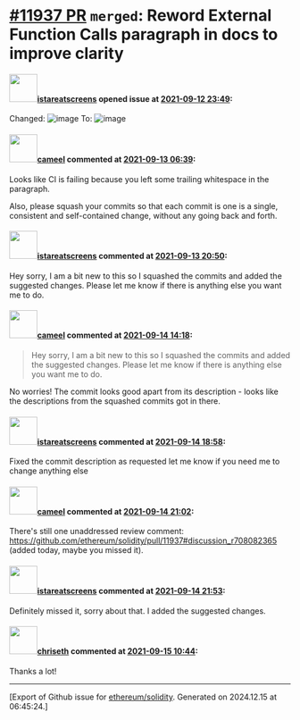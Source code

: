 # [\#11937 PR](https://github.com/ethereum/solidity/pull/11937) `merged`: Reword External Function Calls paragraph in docs to improve clarity

#### <img src="https://avatars.githubusercontent.com/u/46049787?u=9886e8c395949d3d67966cedb2f20939e6672269&v=4" width="50">[istareatscreens](https://github.com/istareatscreens) opened issue at [2021-09-12 23:49](https://github.com/ethereum/solidity/pull/11937):

Changed:
![image](https://user-images.githubusercontent.com/46049787/133007349-385533ef-82f0-435e-ac8e-5f183f915294.png)
To:
![image](https://user-images.githubusercontent.com/46049787/133007286-f93872d5-3e5c-4c8b-8b0e-197780a4a5f5.png)


#### <img src="https://avatars.githubusercontent.com/u/137030?v=4" width="50">[cameel](https://github.com/cameel) commented at [2021-09-13 06:39](https://github.com/ethereum/solidity/pull/11937#issuecomment-917886187):

Looks like CI is failing because you left some trailing whitespace in the paragraph.

Also, please squash your commits so that each commit is one is a single, consistent and self-contained change, without any going back and forth.

#### <img src="https://avatars.githubusercontent.com/u/46049787?u=9886e8c395949d3d67966cedb2f20939e6672269&v=4" width="50">[istareatscreens](https://github.com/istareatscreens) commented at [2021-09-13 20:50](https://github.com/ethereum/solidity/pull/11937#issuecomment-918565472):

Hey sorry, I am a bit new to this so I squashed the commits and added the suggested changes. Please let me know if there is anything else you want me to do.

#### <img src="https://avatars.githubusercontent.com/u/137030?v=4" width="50">[cameel](https://github.com/cameel) commented at [2021-09-14 14:18](https://github.com/ethereum/solidity/pull/11937#issuecomment-919197270):

> Hey sorry, I am a bit new to this so I squashed the commits and added the suggested changes. Please let me know if there is anything else you want me to do.

No worries! The commit looks good apart from its description - looks like the descriptions from the squashed commits got in there.

#### <img src="https://avatars.githubusercontent.com/u/46049787?u=9886e8c395949d3d67966cedb2f20939e6672269&v=4" width="50">[istareatscreens](https://github.com/istareatscreens) commented at [2021-09-14 18:58](https://github.com/ethereum/solidity/pull/11937#issuecomment-919431108):

Fixed the commit description as requested let me know if you need me to change anything else

#### <img src="https://avatars.githubusercontent.com/u/137030?v=4" width="50">[cameel](https://github.com/cameel) commented at [2021-09-14 21:02](https://github.com/ethereum/solidity/pull/11937#issuecomment-919510498):

There's still one unaddressed review comment: https://github.com/ethereum/solidity/pull/11937#discussion_r708082365 (added today, maybe you missed it).

#### <img src="https://avatars.githubusercontent.com/u/46049787?u=9886e8c395949d3d67966cedb2f20939e6672269&v=4" width="50">[istareatscreens](https://github.com/istareatscreens) commented at [2021-09-14 21:53](https://github.com/ethereum/solidity/pull/11937#issuecomment-919539463):

Definitely missed it, sorry about that. I added the suggested changes.

#### <img src="https://avatars.githubusercontent.com/u/9073706?v=4" width="50">[chriseth](https://github.com/chriseth) commented at [2021-09-15 10:44](https://github.com/ethereum/solidity/pull/11937#issuecomment-919907943):

Thanks a lot!


-------------------------------------------------------------------------------



[Export of Github issue for [ethereum/solidity](https://github.com/ethereum/solidity). Generated on 2024.12.15 at 06:45:24.]

